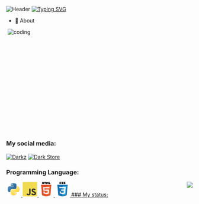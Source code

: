
![Header](////)
<a href="https://git.io/typing-svg"><img src="https://readme-typing-svg.demolab.com?font=Fira+Code&size=30&pause=1000&random=true&width=600&height=100&lines=Hello+World+!;I'm+Le+Chi+Thien.;I'm+Tools+Coder.;I'm+From+Viet+Nam+!" alt="Typing SVG" /></a><p align="left"> </p>
- 📖 About
<img align="right" alt="coding" height="300" width="500" src="https://cdn.discordapp.com/avatars/1074964943817949225/14ed660fc6a5fa26a05c0d0f8b3c519e.png?size=512">
<h3 align="left">My social media:</h3>
<p align="left">
<a href="https://www.youtube.com/channel/UCG65x2Qh3nW01MMivi8ErGQ" target="blank"><img align="center" src="https://raw.githubusercontent.com/rahuldkjain/github-profile-readme-generator/master/src/images/icons/Social/youtube.svg" alt="Darkz" height="30" width="40" /></a>
<a href="https://discord.gg/pSz3umsvQv" target="blank"><img align="center" src="https://raw.githubusercontent.com/rahuldkjain/github-profile-readme-generator/master/src/images/icons/Social/discord.svg" alt="Dark Store" height="30" width="40" /></a>
</p>
<h3 align="left">Programming Language:</h3>
</a> <a href="https://www.python.org" target="_blank" rel="noreferrer"> <img src="https://raw.githubusercontent.com/devicons/devicon/master/icons/python/python-original.svg" alt="python" width="40" height="40"/> </a> <a href="https://developer.mozilla.org/en-US/docs/Web/JavaScript" target="_blank" rel="noreferrer"> <img src="https://raw.githubusercontent.com/devicons/devicon/master/icons/javascript/javascript-original.svg" alt="javascript" width="40" height="40"/> </a> <a href="https://www.w3.org/html/" target="_blank" rel="noreferrer"> <img src="https://raw.githubusercontent.com/devicons/devicon/master/icons/html5/html5-original-wordmark.svg" alt="html5" width="40" height="40"/> </a> <a href="https://www.w3schools.com/css/" target="_blank" rel="noreferrer"> <img src="https://raw.githubusercontent.com/devicons/devicon/master/icons/css3/css3-original-wordmark.svg" alt="css3" width="40" height="40"/>
### My status:
<a href="https://discord.com/users/1074964943817949225"><img align="right" src="https://lanyard-profile-readme-nyria.vercel.app/api/1074964943817949225"/></a>
